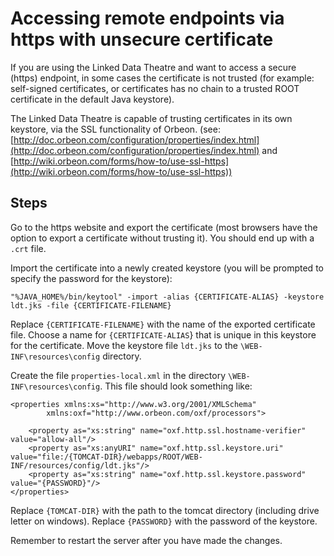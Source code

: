 # Accessing remote endpoints via https with unsecure certificate
If you are using the Linked Data Theatre and want to access a secure (https) endpoint, in some cases the certificate is not trusted (for example: self-signed certificates, or certificates has no chain to a trusted ROOT certificate in the default Java keystore).

The Linked Data Theatre is capable of trusting certificates in its own keystore, via the SSL functionality of Orbeon.
(see: [http://doc.orbeon.com/configuration/properties/index.html](http://doc.orbeon.com/configuration/properties/index.html) and [http://wiki.orbeon.com/forms/how-to/use-ssl-https](http://wiki.orbeon.com/forms/how-to/use-ssl-https))

## Steps
Go to the https website and export the certificate (most browsers have the option to export a certificate without trusting it). You should end up with a `.crt` file.

Import the certificate into a newly created keystore (you will be prompted to specify the password for the keystore):

	"%JAVA_HOME%/bin/keytool" -import -alias {CERTIFICATE-ALIAS} -keystore ldt.jks -file {CERTIFICATE-FILENAME}

Replace `{CERTIFICATE-FILENAME}` with the name of the exported certificate file. Choose a name for `{CERTIFICATE-ALIAS`} that is unique in this keystore for the certificate. Move the keystore file `ldt.jks` to the `\WEB-INF\resources\config` directory.

Create the file `properties-local.xml` in the directory `\WEB-INF\resources\config`. This file should look something like:

	<properties xmlns:xs="http://www.w3.org/2001/XMLSchema"
            xmlns:oxf="http://www.orbeon.com/oxf/processors">

		<property as="xs:string" name="oxf.http.ssl.hostname-verifier" value="allow-all"/>
		<property as="xs:anyURI" name="oxf.http.ssl.keystore.uri" value="file:/{TOMCAT-DIR}/webapps/ROOT/WEB-INF/resources/config/ldt.jks"/>
		<property as="xs:string" name="oxf.http.ssl.keystore.password" value="{PASSWORD}"/>
	</properties>

Replace `{TOMCAT-DIR}` with the path to the tomcat directory (including drive letter on windows). Replace `{PASSWORD}` with the password of the keystore.

Remember to restart the server after you have made the changes.

